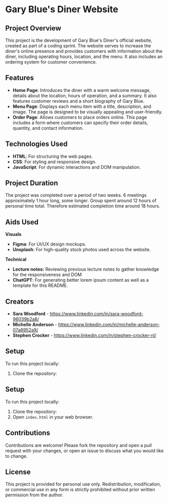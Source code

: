 # Gary Blue's Diner Website

## Project Overview

This project is the development of Gary Blue's Diner's official website, created as part of a coding sprint. The website serves to increase the diner's online presence and provides customers with information about the diner, including operating hours, location, and the menu. It also includes an ordering system for customer convenience.

## Features

- **Home Page**: Introduces the diner with a warm welcome message, details about the location, hours of operation, and a summary. It also features customer reviews and a short biography of Gary Blue.
- **Menu Page**: Displays each menu item with a title, description, and image. The page is designed to be visually appealing and user-friendly.
- **Order Page**: Allows customers to place orders online. This page includes a form where customers can specify their order details, quantity, and contact information.

## Technologies Used

- **HTML**: For structuring the web pages.
- **CSS**: For styling and responsive design.
- **JavaScript**: For dynamic interactions and DOM manipulation.

## Project Duration

The project was completed over a period of two weeks. 6 meetings approximately 1 hour long, some longer. Group spent around 12 hours of personal time total. Therefore estimated completion time around 18 hours.

## Aids Used

**Visuals**
- **Figma**: For UI/UX design mockups.
- **Unsplash**: For high-quality stock photos used across the website.

**Technical**
- **Lecture notes:** Reviewing previous lecture notes to gather knowledge for the responsiveness and DOM
- **ChatGPT**: For generating better lorem ipsum content as well as a template for this README.

## Creators

- **Sara Woodford** - https://www.linkedin.com/in/sara-woodford-96039b2a8/
- **Michelle Anderson** - https://www.linkedin.com/in/michelle-anderson-07a8952a9/
- **Stephen Crocker** - https://www.linkedin.com/in/stephen-crocker-nl/


## Setup

To run this project locally:

1. Clone the repository:

## Setup

To run this project locally:

1. Clone the repository:
2. Open `index.html` in your web browser.

## Contributions

Contributions are welcome! Please fork the repository and open a pull request with your changes, or open an issue to discuss what you would like to change.

## License

This project is provided for personal use only. Redistribution, modification, or commercial use in any form is strictly prohibited without prior written permission from the author.


